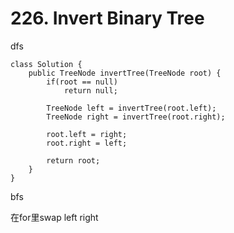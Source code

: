 # 226. Invert Binary Tree

dfs

```
class Solution {
    public TreeNode invertTree(TreeNode root) {
        if(root == null)
            return null;
        
        TreeNode left = invertTree(root.left);
        TreeNode right = invertTree(root.right);
        
        root.left = right;
        root.right = left;
        
        return root;
    }
}
```

bfs

在for里swap left right
